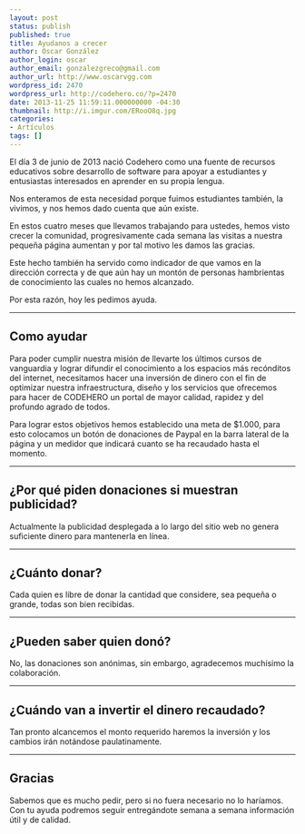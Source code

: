 ```yaml
---
layout: post
status: publish
published: true
title: Ayudanos a crecer
author: Oscar González
author_login: oscar
author_email: gonzalezgreco@gmail.com
author_url: http://www.oscarvgg.com
wordpress_id: 2470
wordpress_url: http://codehero.co/?p=2470
date: 2013-11-25 11:59:11.000000000 -04:30
thumbnail: http://i.imgur.com/ERooO8q.jpg
categories:
- Artículos
tags: []
---
```

<p>El día 3 de junio de 2013 nació Codehero como una fuente de recursos educativos sobre desarrollo de software para apoyar a estudiantes y entusiastas interesados en aprender en su propia lengua.</p>

<p>Nos enteramos de esta necesidad porque fuimos estudiantes también, la vivimos, y nos hemos dado cuenta que aún existe.</p>

<p>En estos cuatro meses que llevamos trabajando para ustedes, hemos visto crecer la comunidad, progresivamente cada semana las visitas a nuestra pequeña página aumentan y por tal motivo les damos las gracias.</p>

<p>Este hecho también ha servido como indicador de que vamos en la dirección correcta y de que aún hay un montón de personas hambrientas de conocimiento las cuales no hemos alcanzado.</p>

<p>Por esta razón, hoy les pedimos ayuda.</p>

<hr />

<h2>Como ayudar</h2>

<p>Para poder cumplir nuestra misión de llevarte los últimos cursos de vanguardia y lograr difundir el conocimiento a los espacios más recónditos del internet, necesitamos hacer una inversión de dinero con el fin de optimizar nuestra infraestructura, diseño y los servicios que ofrecemos para hacer de CODEHERO un portal de mayor calidad, rapidez y del profundo agrado de todos.</p>

<p>Para lograr estos objetivos hemos establecido una meta de $1.000, para esto colocamos un botón de donaciones de Paypal en la barra lateral de la página y un medidor que indicará cuanto se ha recaudado hasta el momento.</p>

<hr />

<h2>¿Por qué piden donaciones si muestran publicidad?</h2>

<p>Actualmente la publicidad desplegada a lo largo del sitio web no genera suficiente dinero para mantenerla en línea.</p>

<hr />

<h2>¿Cuánto donar?</h2>

<p>Cada quien es libre de donar la cantidad que considere, sea pequeña o grande, todas son bien recibidas.</p>

<hr />

<h2>¿Pueden saber quien donó?</h2>

<p>No, las donaciones son anónimas, sin embargo, agradecemos muchísimo la colaboración.</p>

<hr />

<h2>¿Cuándo van a invertir el dinero recaudado?</h2>

<p>Tan pronto alcancemos el monto requerido haremos la inversión y los cambios irán notándose paulatinamente.</p>

<hr />

<h2>Gracias</h2>

<p>Sabemos que es mucho pedir, pero si no fuera necesario no lo haríamos. Con tu ayuda podremos seguir entregándote semana a semana información útil y de calidad.</p>
